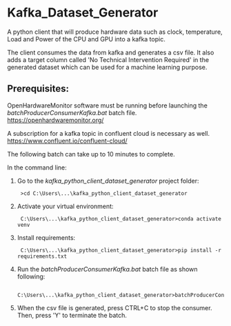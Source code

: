 # Kafka_Dataset_Generator

A python client that will produce hardware data such as clock, temperature, Load and Power of the CPU and GPU into a kafka topic.
  
The client consumes the data from kafka and generates a csv file. It also adds a target column called 'No Technical Intervention Required' in the generated dataset which can be used for a machine learning purpose.


##  Prerequisites:

   OpenHardwareMonitor software must be running before launching the *batchProducerConsumerKafka.bat* batch file.
   https://openhardwaremonitor.org/

   A subscription for a kafka topic in confluent cloud is necessary as well. 
   https://www.confluent.io/confluent-cloud/


  The following batch can take up to 10 minutes to complete.

  In the command line:

  1. Go to the *kafka_python_client_dataset_generator* project folder:
          
          >cd C:\Users\...\kafka_python_client_dataset_generator
  
  2. Activate your virtual environment:
  
          C:\Users\...\kafka_python_client_dataset_generator>conda activate venv
         
  3. Install requirements:
  
          C:\Users\...\kafka_python_client_dataset_generator>pip install -r requirements.txt
  
  4. Run the *batchProducerConsumerKafka.bat* batch file as shown following:
    
          C:\Users\...\kafka_python_client_dataset_generator>batchProducerConsumerKafka.bat
  
  5. When the csv file is generated, press CTRL+C to stop the consumer. Then, press 'Y' to terminate the batch.
